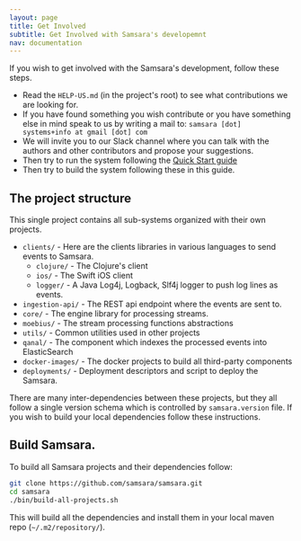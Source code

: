 ```yaml
---
layout: page
title: Get Involved
subtitle: Get Involved with Samsara's developemnt
nav: documentation
---
```



If you wish to get involved with the Samsara's development, follow these steps.

   - Read the `HELP-US.md` (in the project's root) to see what
     contributions we are looking for.
   - If you have found something you wish contribute or you have
     something else in mind speak to us by writing a mail to: `samsara
     [dot] systems+info at gmail [dot] com`
   - We will invite you to our Slack channel where you can talk with
     the authors and other contributors and propose your suggestions.
   - Then try to run the system following the [Quick Start guide](/docs/quick-start.md)
   - Then try to build the system following these in this guide.


## The project structure

This single project contains all sub-systems organized with
their own projects.

   * `clients/` - Here are the clients libraries in various
     languages to send events to Samsara.
     * `clojure/` - The Clojure's client
     * `ios/` - The Swift iOS client
     * `logger/` - A Java Log4j, Logback, Slf4j logger to push log
       lines as events.
   * `ingestion-api/` - The REST api endpoint where the events
     are sent to.
   * `core/` - The engine library for processing streams.
   * `moebius/` - The stream processing functions abstractions
   * `utils/` - Common utilities used in other projects
   * `qanal/` - The component which indexes the processed events
     into ElasticSearch
   * `docker-images/` - The docker projects to build all third-party components
   * `deployments/` - Deployment descriptors and script to deploy the Samsara.

There are many inter-dependencies between these projects, but they all
follow a single version schema which is controlled by `samsara.version` file.
If you wish to build your local dependencies follow these instructions.

## Build Samsara.

To build all Samsara projects and their dependencies follow:

``` bash
git clone https://github.com/samsara/samsara.git
cd samsara
./bin/build-all-projects.sh
```

This will build all the dependencies and install them in your local maven
repo (`~/.m2/repository/`).

